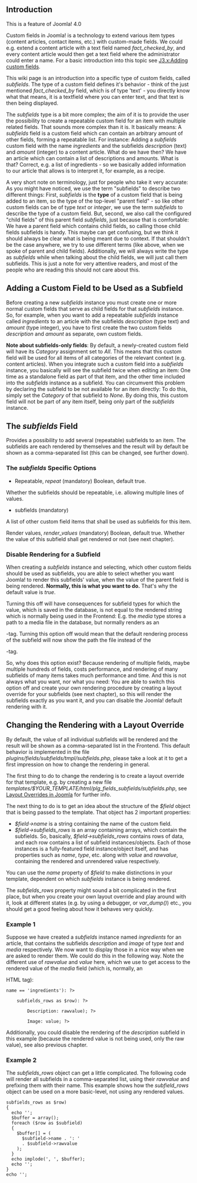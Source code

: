 <!-- Filename: Custom_fields_type:_Subfields / Display title: Custom fields type: Subfields -->

## Introduction

This is a feature of Joomla! 4.0

Custom fields in Joomla! is a technology to extend various item types
(content articles, contact items, etc.) with custom-made fields. We
could e.g. extend a content article with a text field named
*fact_checked_by*, and every content article would then get a text field
where the administrator could enter a name. For a basic introduction
into this topic see [J3.x:Adding custom
fields](https://docs.joomla.org/J3.x:Adding_custom_fields "J3.x:Adding custom fields").

This wiki page is an introduction into a specific type of custom fields,
called *subfields*. The type of a custom field defines it's behavior -
think of the just mentioned *fact_checked_by* field, which is of type
'text' - you directly know what that means, it is a textfield where you
can enter text, and that text is then being displayed.

The *subfields* type is a bit more complex; the aim of it is to provide
the user the possibility to create a repeatable custom field for an item
with multiple related fields. That sounds more complex than it is. It
basically means: A *subfields* field is a custom field which can contain
an arbitrary amount of other fields, forming a repeatable list. For
instance: Adding a *subfields* custom field with the name *ingredients*
and the subfields *description* (text) and *amount* (integer) to a
content article. What do we have then? We have an article which can
contain a list of descriptions and amounts. What is that? Correct, e.g.
a list of ingredients - so we basically added information to our article
that allows is to interpret it, for example, as a recipe.

A very short note on terminology, just for people who take it very
accurate: As you might have noticed, we use the term "subfields" to
describe two different things: First, *subfields* is the **type** of a
custom field that is being added to an item, so the type of the
top-level "parent field" - so like other custom fields can be of type
*text* or *integer*, we use the term *subfields* to describe the type of
a custom field. But, second, we also call the configured "child fields"
of this parent field *subfields*, just because that is comfortable: We
have a parent field which contains child fields, so calling those child
fields subfields is handy. This maybe can get confusing, but we think it
should always be clear what is being meant due to context. If that
shouldn't be the case anywhere, we try to use different terms (like
above, when we spoke of parent and child fields). Additionally, we will
always write the type as *subfields* while when talking about the child
fields, we will just call them subfields. This is just a note for very
attentive readers, and most of the people who are reading this should
not care about this.

## Adding a Custom Field to be Used as a Subfield

Before creating a new *subfields* instance you must create one or more
normal custom fields that serve as child fields for that *subfields*
instance. So, for example, when you want to add a repeatable *subfields*
instance called *ingredients* to an article with the subfields
*description* (type text) and *amount* (type integer), you have to first
create the two custom fields *description* and *amount* as separate, own
custom fields.

**Note about subfields-only fields**: By default, a newly-created custom
field will have its *Category* assignment set to *All*. This means that
this custom field will be used for all items of all categories of the
relevant context (e.g. content articles). When you integrate such a
custom field into a *subfields* instance, you basically will see the
subfield twice when editing an item: One time as a standalone field as
part of that item, and the other time included into the *subfields*
instance as a subfield. You can circumvent this problem by declaring the
subfield to be not available for an item directly: To do this, simply
set the *Category* of that subfield to *None*. By doing this, this
custom field will not be part of any item itself, being only part of the
*subfields* instance.

## The *subfields* Field

Provides a possibility to add several (repeatable) subfields to an item.
The subfields are each rendered by themselves and the result will by
default be shown as a comma-separated list (this can be changed, see
further down).

### The *subfields* Specific Options

- Repeatable, *repeat* (mandatory) Boolean, default true.

Whether the subfields should be repeatable, i.e. allowing multiple lines
of values.

- subfields (mandatory)

A list of other custom field items that shall be used as subfields for
this item.

Render values, *render_values* (mandatory) Boolean, default true.
Whether the value of this subfield shall get rendered or not (see next
chapter).

### Disable Rendering for a Subfield

When creating a *subfields* instance and selecting, which other custom
fields should be used as subfields, you are able to select whether you
want Joomla! to render this subfields' value, when the value of the
parent field is being rendered. **Normally, this is what you want to
do.** That's why the default value is *true*.

Turning this off will have consequences for subfield types for which the
value, which is saved in the database, is not equal to the rendered
string which is normally being used in the Frontend: E.g. the *media*
type stores a path to a media file in the database, but normally renders
as an

-tag. Turning this option off would mean that the default rendering
process of the subfield will now show the path the file instead of the

-tag.

So, why does this option exist? Because rendering of multiple fields,
maybe multiple hundreds of fields, costs performance, and rendering of
many subfields of many items takes much performance and time. And this
is not always what you want, nor what you need: You are able to switch
this option off and create your own rendering procedure by creating a
layout override for your subfields (see next chapter), so this will
render the subfields exactly as you want it, and you can disable the
Joomla! default rendering with it.

## Changing the Rendering with a Layout Override

By default, the value of all individual subfields will be rendered and
the result will be shown as a comma-separated list in the Frontend. This
default behavior is implemented in the file
*plugins/fields/subfields/tmpl/subfields.php*, please take a look at it
to get a first impression on how to change the rendering in general.

The first thing to do to change the rendering is to create a layout
override for that template, e.g. by creating a new file
*templates/\$YOUR_TEMPLATE/html/plg_fields_subfields/subfields.php*, see
<a href="https://docs.joomla.org/Layout_Overrides_in_Joomla"
class="mw-redirect" title="Layout Overrides in Joomla">Layout Overrides
in Joomla</a> for further info.

The next thing to do is to get an idea about the structure of the
*\$field* object that is being passed to the template. That object has 2
important properties:

- *\$field-\>name* is a string containing the name of the custom field.
- *\$field-\>subfields_rows* is an array containing arrays, which
  contain the subfields. So, basically, *\$field-\>subfields_rows*
  contains rows of data, and each row contains a list of subfield
  instances/objects. Each of those instances is a fully-featured field
  instance/object itself, and has properties such as *name*, *type*,
  etc. along with *value* and *rawvalue*, containing the rendered and
  unrendered value respectively.

You can use the *name* property of *\$field* to make distinctions in
your template, dependent on which *subfields* instance is being
rendered.

The *subfields_rows* property might sound a bit complicated in the first
place, but when you create your own layout override and play around with
it, look at different states (e.g. by using a debugger, or *var_dump()*)
etc., you should get a good feeling about how it behaves very quickly.

### Example 1

Suppose we have created a *subfields* instance named *ingredients* for
an article, that contains the subfields *description* and *image* of
type *text* and *media* respectively. We now want to display those in a
nice way when we are asked to render them. We could do this in the
following way. Note the different use of *rawvalue* and *value* here,
which we use to get access to the rendered value of the *media* field
(which is, normally, an

HTML tag):

    name == 'ingredients'): ?>
      
        subfields_rows as $row): ?>
          
            Description: rawvalue); ?>

            Image: value; ?>
          
        
      

Additionally, you could disable the rendering of the *description*
subfield in this example (because the rendered value is not being used,
only the raw value), see also previous chapter.

### Example 2

The *subfields_rows* object can get a little complicated. The following
code will render all subfields in a comma-separated list, using their
*rawvalue* and prefixing them with their name. This example shows how
the *subfield_rows* object can be used on a more basic-level, not using
any rendered values.

    subfields_rows as $row)
    {
      echo '';
      $buffer = array();
      foreach ($row as $subfield)
      {
        $buffer[] = (
          $subfield->name . ': '
          . $subfield->rawvalue
        );
      }
      echo implode(', ', $buffer);
      echo '';
    }
    echo '';
